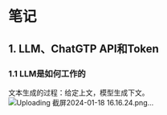 # 笔记
## 1. LLM、ChatGTP API和Token
### 1.1 LLM是如何工作的
文本生成的过程：给定上文，模型生成下文。
![Uploading 截屏2024-01-18 16.16.24.png…]()

